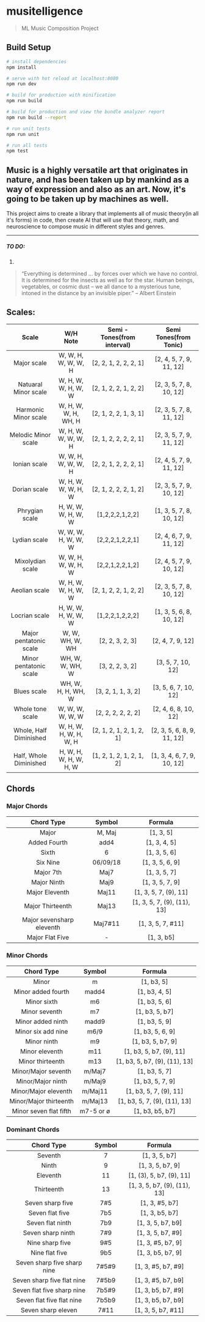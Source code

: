 # musitelligence

> ML Music Composition Project

## Build Setup

``` bash
# install dependencies
npm install

# serve with hot reload at localhost:8080
npm run dev

# build for production with minification
npm run build

# build for production and view the bundle analyzer report
npm run build --report

# run unit tests
npm run unit

# run all tests
npm test
```

Music is a highly versatile art that originates in nature, and has been taken up by mankind as a way of expression and also as an art.
Now, it's going to be taken up by machines as well.
-
This project aims to create a library that implements all of music theory(in all it's forms) in code, then create AI that will use that theory, math, and neuroscience to compose music in different styles and genres.

----------------------------------------------------------------------
##### TO DO:
1. 

> “Everything is determined … by forces over which we have no
> control. It is determined for the insects as well as for the star.
> Human beings, vegetables, or cosmic dust – we all dance to a
> mysterious tune, intoned in the distance by an invisible piper.”
> – Albert Einstein

## Scales:

| Scale | W/H Note | Semi - Tones(from interval) | Semi Tones(from Tonic) |
| :-: | :---------------: | :---------------: | :---------------: |
| Major scale | W, W, H, W, W, W, H | [2, 2, 1, 2, 2, 2, 1] | [2, 4, 5, 7, 9, 11, 12] | [2, 4, 5, 7, 9, 11, 12] |
| Natuaral Minor scale | W, H, W, W, H, W, W | [2, 1, 2, 2, 1, 2, 2] | [2, 3, 5, 7, 8, 10, 12] | [2, 3, 5, 7, 8, 10, 12] |
| Harmonic Minor scale | W, H, W, W, H, WH, H | [2, 1, 2, 2, 1, 3, 1] | [2, 3, 5, 7, 8, 11, 12] |
| Melodic Minor scale | W, H, W, W, W, W, H | [2, 1, 2, 2, 2, 2, 1] | [2, 3, 5, 7, 9, 11, 12] |
| Ionian scale | W, W, H, W, W, W, H | [2, 2, 1, 2, 2, 2, 1] | [2, 4, 5, 7, 9, 11, 12] |
| Dorian scale | W, H, W, W, W, H, W | [2, 1, 2, 2, 2, 1, 2] | [2, 3, 5, 7, 9, 10, 12] |
| Phrygian scale | H, W, W, W, H, W, W | [1,2,2,2,1,2,2] | [1, 3, 5, 7, 8, 10, 12] |
| Lydian scale | W, W, W, H, W, W, W | [2,2,2,1,2,2,1] | [2, 4, 6, 7, 9, 11, 12] |
| Mixolydian scale | W, W, H, W, W, H, W	| [2,2,1,2,2,1,2] | [2, 4, 5, 7, 9, 10, 12] |
| Aeolian scale | W, H, W, W, H, W, W	| [2, 1, 2, 2, 1, 2, 2] | [2, 3, 5, 7, 8, 10, 12] |
| Locrian scale | H, W, W, H, W, W, W | [1,2,2,1,2,2,2] | [1, 3, 5, 6, 8, 10, 12] |
| Major pentatonic scale | W, W, WH, W, WH	| [2, 2, 3, 2, 3] | [2, 4, 7, 9, 12] |
| Minor pentatonic scale |	WH, W, W, WH, W	| [3, 2, 2, 3, 2] | [3, 5, 7, 10, 12] |
| Blues scale | WH, W, H, H, WH, W | [3, 2, 1, 1, 3, 2] | [3, 5, 6, 7, 10, 12] |
| Whole tone scale | W, W, W, W, W, W | [2, 2, 2, 2, 2, 2] | [2, 4, 6, 8, 10, 12] |
| Whole, Half Diminished | W, H, W, H, W, H, W, H | [2, 1, 2, 1, 2, 1, 2, 1] | [2, 3, 5, 6, 8, 9, 11, 12] |
| Half, Whole Diminished | H, W, H, W, H, W, H, W | [1, 2, 1, 2, 1, 2, 1, 2] | [1, 3, 4, 6, 7, 9, 10, 12] |

## Chords

### Major Chords
|	Chord Type	|	Symbol	|	Formula	|
|	:-----:	|	:-----:	|	:-----:	|
|	Major	|	M, Maj	|	[1, 3, 5]	|
|	Added Fourth	|	add4	|	[1, 3, 4, 5]	|
|	Sixth	|	6	|	[1, 3, 5, 6]	|
|	Six Nine	|	06/09/18	|	[1, 3, 5, 6, 9]	|
|	Major 7th	|	Maj7	|	[1, 3, 5, 7]	|
|	Major Ninth	|	Maj9	|	[1, 3, 5, 7, 9]	|
|	Major Eleventh	|	Maj11	|	[1, 3, 5, 7,  (9), 11]	|
|	Major Thirteenth	|	Maj13	|	[1, 3, 5, 7, (9), (11), 13]	|
|	Major sevensharp eleventh	|	Maj7#11	|	[1, 3, 5, 7,  #11]	|
|	Major Flat Five	|	-	|	[1, 3, b5]	|

### Minor Chords
|	Chord Type	|	Symbol	|	Formula	|
|	:-----:	|	:-----:	|	:-----:	|
|	Minor	|	m	|	[1, b3, 5]	|
|	Minor added fourth	|	madd4	|	[1, b3, 4, 5]	|
|	Minor sixth	|	m6	|	[1, b3, 5, 6]	|
|	Minor seventh	|	m7	|	[1, b3, 5, b7]	|
|	Minor added ninth	|	madd9	|	[1, b3, 5, 9]	|
|	Minor six add nine	|	m6/9	|	[1, b3, 5, 6, 9]	|
|	Minor ninth	|	m9	|	[1, b3, 5, b7, 9]	|
|	Minor eleventh	|	m11	|	[1, b3, 5, b7, (9), 11]	|
|	Minor thirteenth	|	m13	|	[1, b3, 5, b7, (9), (11), 13]	|
|	Minor/Major seventh	|	m/Maj7	|	[1, b3, 5, 7]	|
|	Minor/Major ninth	|	m/Maj9	|	[1, b3, 5, 7, 9]	|
|	Minor/Major eleventh	|	m/Maj11	|	[1, b3, 5, 7, (9), 11]	|
|	Minor/Major thirteenth	|	m/Maj13	|	[1, b3, 5, 7, (9), (11), 13]	|
|	Minor seven flat fifth	|	m7-5 or ø	|	[1, b3, b5, b7]	|

### Dominant Chords
|	Chord Type	|	Symbol	|	Formula	|
|	:-----:	|	:-----:	|	:-----:	|
|	Seventh	|	7	|	[1, 3, 5, b7]	|
|	Ninth	|	9	|	[1, 3, 5, b7, 9]	|
|	Eleventh	|	11	|	[1, (3), 5, b7, (9), 11]	|
|	Thirteenth	|	13	|	[1, 3, 5, b7, (9), (11), 13]	|
|	Seven sharp five	|	7#5	|	[1, 3, #5, b7]	|
|	Seven flat five	|	7b5	|	[1, 3, b5, b7]	|
|	Seven flat ninth	|	7b9	|	[1, 3, 5, b7, b9]	|
|	Seven sharp ninth	|	7#9	|	[1, 3, 5, b7, #9]	|
|	Nine sharp five	|	9#5	|	[1, 3, #5, b7, 9]	|
|	Nine flat five	|	9b5	|	[1, 3, b5, b7, 9]	|
|	Seven sharp five sharp nine	|	7#5#9	|	[1, 3, #5, b7, #9]	|
|	Seven sharp five flat nine	|	7#5b9	|	[1, 3, #5, b7, b9]	|
|	Seven flat five sharp nine	|	7b5#9	|	[1, 3, b5, b7, #9]	|
|	Seven flat five flat nine	|	7b5b9	|	[1, 3, b5, b7, b9]	|
|	Seven sharp eleven	|	7#11	|	[1, 3, 5, b7, #11]	|

